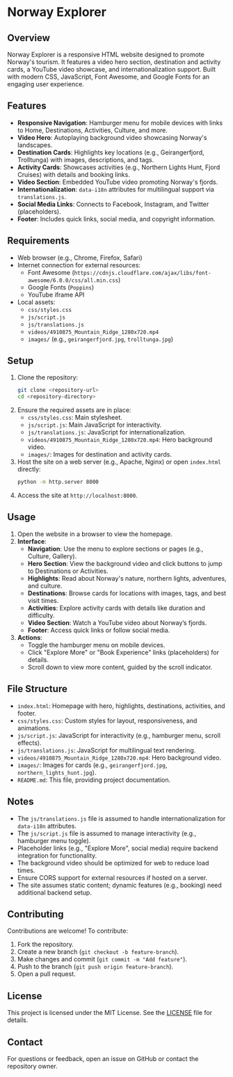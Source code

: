 # Norway Explorer

## Overview
Norway Explorer is a responsive HTML website designed to promote Norway's tourism. It features a video hero section, destination and activity cards, a YouTube video showcase, and internationalization support. Built with modern CSS, JavaScript, Font Awesome, and Google Fonts for an engaging user experience.

## Features
- **Responsive Navigation**: Hamburger menu for mobile devices with links to Home, Destinations, Activities, Culture, and more.
- **Video Hero**: Autoplaying background video showcasing Norway's landscapes.
- **Destination Cards**: Highlights key locations (e.g., Geirangerfjord, Trolltunga) with images, descriptions, and tags.
- **Activity Cards**: Showcases activities (e.g., Northern Lights Hunt, Fjord Cruises) with details and booking links.
- **Video Section**: Embedded YouTube video promoting Norway's fjords.
- **Internationalization**: `data-i18n` attributes for multilingual support via `translations.js`.
- **Social Media Links**: Connects to Facebook, Instagram, and Twitter (placeholders).
- **Footer**: Includes quick links, social media, and copyright information.

## Requirements
- Web browser (e.g., Chrome, Firefox, Safari)
- Internet connection for external resources:
  - Font Awesome (`https://cdnjs.cloudflare.com/ajax/libs/font-awesome/6.0.0/css/all.min.css`)
  - Google Fonts (`Poppins`)
  - YouTube iframe API
- Local assets:
  - `css/styles.css`
  - `js/script.js`
  - `js/translations.js`
  - `videos/4910875_Mountain_Ridge_1280x720.mp4`
  - `images/` (e.g., `geirangerfjord.jpg`, `trolltunga.jpg`)

## Setup
1. Clone the repository:
   ```bash
   git clone <repository-url>
   cd <repository-directory>
   ```
2. Ensure the required assets are in place:
   - `css/styles.css`: Main stylesheet.
   - `js/script.js`: Main JavaScript for interactivity.
   - `js/translations.js`: JavaScript for internationalization.
   - `videos/4910875_Mountain_Ridge_1280x720.mp4`: Hero background video.
   - `images/`: Images for destination and activity cards.
3. Host the site on a web server (e.g., Apache, Nginx) or open `index.html` directly:
   ```bash
   python -m http.server 8000
   ```
4. Access the site at `http://localhost:8000`.

## Usage
1. Open the website in a browser to view the homepage.
2. **Interface**:
   - **Navigation**: Use the menu to explore sections or pages (e.g., Culture, Gallery).
   - **Hero Section**: View the background video and click buttons to jump to Destinations or Activities.
   - **Highlights**: Read about Norway's nature, northern lights, adventures, and culture.
   - **Destinations**: Browse cards for locations with images, tags, and best visit times.
   - **Activities**: Explore activity cards with details like duration and difficulty.
   - **Video Section**: Watch a YouTube video about Norway’s fjords.
   - **Footer**: Access quick links or follow social media.
3. **Actions**:
   - Toggle the hamburger menu on mobile devices.
   - Click "Explore More" or "Book Experience" links (placeholders) for details.
   - Scroll down to view more content, guided by the scroll indicator.

## File Structure
- `index.html`: Homepage with hero, highlights, destinations, activities, and footer.
- `css/styles.css`: Custom styles for layout, responsiveness, and animations.
- `js/script.js`: JavaScript for interactivity (e.g., hamburger menu, scroll effects).
- `js/translations.js`: JavaScript for multilingual text rendering.
- `videos/4910875_Mountain_Ridge_1280x720.mp4`: Hero background video.
- `images/`: Images for cards (e.g., `geirangerfjord.jpg`, `northern_lights_hunt.jpg`).
- `README.md`: This file, providing project documentation.

## Notes
- The `js/translations.js` file is assumed to handle internationalization for `data-i18n` attributes.
- The `js/script.js` file is assumed to manage interactivity (e.g., hamburger menu toggle).
- Placeholder links (e.g., "Explore More", social media) require backend integration for functionality.
- The background video should be optimized for web to reduce load times.
- Ensure CORS support for external resources if hosted on a server.
- The site assumes static content; dynamic features (e.g., booking) need additional backend setup.

## Contributing
Contributions are welcome! To contribute:
1. Fork the repository.
2. Create a new branch (`git checkout -b feature-branch`).
3. Make changes and commit (`git commit -m "Add feature"`).
4. Push to the branch (`git push origin feature-branch`).
5. Open a pull request.

## License
This project is licensed under the MIT License. See the [LICENSE](LICENSE) file for details.

## Contact
For questions or feedback, open an issue on GitHub or contact the repository owner.